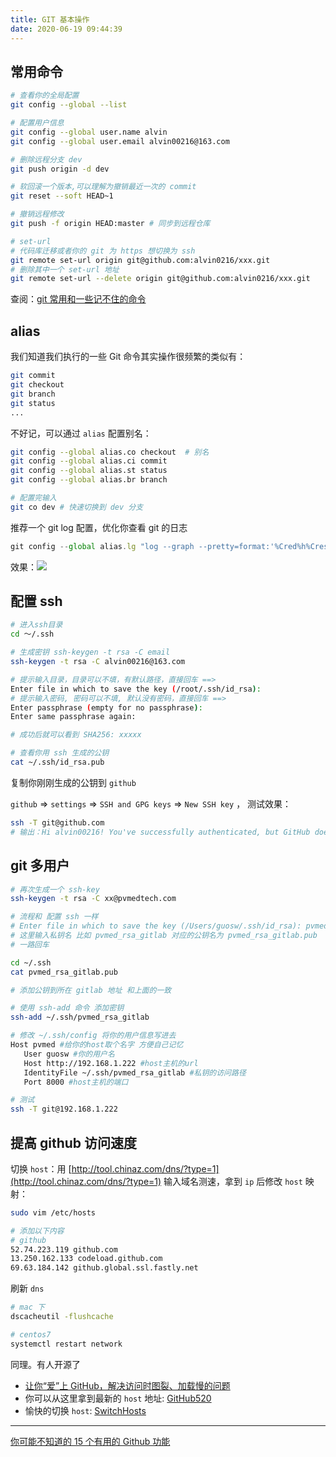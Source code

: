 ```yaml
---
title: GIT 基本操作
date: 2020-06-19 09:44:39
---
```


## 常用命令

```bash
# 查看你的全局配置
git config --global --list

# 配置用户信息
git config --global user.name alvin
git config --global user.email alvin00216@163.com

# 删除远程分支 dev
git push origin -d dev

# 软回滚一个版本,可以理解为撤销最近一次的 commit
git reset --soft HEAD~1

# 撤销远程修改
git push -f origin HEAD:master # 同步到远程仓库

# set-url
# 代码库迁移或者你的 git 为 https 想切换为 ssh
git remote set-url origin git@github.com:alvin0216/xxx.git
# 删除其中一个 set-url 地址
git remote set-url --delete origin git@github.com:alvin0216/xxx.git
```

查阅：[git 常用和一些记不住的命令](https://github.com/jaywcjlove/git-tips)

## alias

我们知道我们执行的一些 Git 命令其实操作很频繁的类似有：

```bash
git commit
git checkout
git branch
git status
...
```

不好记，可以通过 `alias` 配置别名：

```bash
git config --global alias.co checkout  # 别名
git config --global alias.ci commit
git config --global alias.st status
git config --global alias.br branch

# 配置完输入
git co dev # 快速切换到 dev 分支
```

推荐一个 git log 配置，优化你查看 git 的日志

```js
git config --global alias.lg "log --graph --pretty=format:'%Cred%h%Creset -%C(yellow)%d%Creset %s %Cgreen(%cr) %C(bold blue)<%an>%Creset' --abbrev-commit --date=relative"
```

效果：![](https://gitee.com/alvin0216/cdn/raw/master/img/git/log.png)

## 配置 ssh

```bash
# 进入ssh目录
cd ～/.ssh

# 生成密钥 ssh-keygen -t rsa -C email
ssh-keygen -t rsa -C alvin00216@163.com

# 提示输入目录，目录可以不填，有默认路径，直接回车 ==>
Enter file in which to save the key (/root/.ssh/id_rsa):
# 提示输入密码, 密码可以不填, 默认没有密码，直接回车 ==>
Enter passphrase (empty for no passphrase):
Enter same passphrase again:

# 成功后就可以看到 SHA256: xxxxx

# 查看你用 ssh 生成的公钥
cat ~/.ssh/id_rsa.pub
```

复制你刚刚生成的公钥到 `github`

`github` => `settings` => `SSH and GPG keys` => `New SSH key` ， 测试效果：

```bash
ssh -T git@github.com
# 输出：Hi alvin00216! You've successfully authenticated, but GitHub does not provide shell access.
```

## git 多用户

```bash
# 再次生成一个 ssh-key
ssh-keygen -t rsa -C xx@pvmedtech.com

# 流程和 配置 ssh 一样
# Enter file in which to save the key (/Users/guosw/.ssh/id_rsa): pvmed_rsa_gitlab
# 这里输入私钥名 比如 pvmed_rsa_gitlab 对应的公钥名为 pvmed_rsa_gitlab.pub
# 一路回车

cd ~/.ssh
cat pvmed_rsa_gitlab.pub

# 添加公钥到所在 gitlab 地址 和上面的一致

# 使用 ssh-add 命令 添加密钥
ssh-add ~/.ssh/pvmed_rsa_gitlab

# 修改 ~/.ssh/config 将你的用户信息写进去
Host pvmed #给你的host取个名字 方便自己记忆
   User guosw #你的用户名
   Host http://192.168.1.222 #host主机的url
   IdentityFile ~/.ssh/pvmed_rsa_gitlab #私钥的访问路径
   Port 8000 #host主机的端口

# 测试
ssh -T git@192.168.1.222
```

## 提高 github 访问速度

切换 `host`：用 [http://tool.chinaz.com/dns/?type=1](http://tool.chinaz.com/dns/?type=1) 输入域名测速，拿到 `ip` 后修改 `host` 映射：

```bash
sudo vim /etc/hosts

# 添加以下内容
# github
52.74.223.119 github.com
13.250.162.133 codeload.github.com
69.63.184.142 github.global.ssl.fastly.net
```

刷新 `dns`

```bash
# mac 下
dscacheutil -flushcache

# centos7
systemctl restart network
```

同理。有人开源了

- [让你“爱”上 GitHub，解决访问时图裂、加载慢的问题](https://juejin.im/post/5ee89e2b6fb9a0479e4d4cd7)
- 你可以从这里拿到最新的 `host` 地址: [GitHub520](https://github.com/521xueweihan/GitHub520)
- 愉快的切换 `host`: [SwitchHosts](https://github.com/oldj/SwitchHosts)

---

[你可能不知道的 15 个有用的 Github 功能](https://juejin.im/post/5ee97b4ef265da770b40ea8b)
